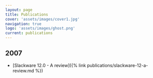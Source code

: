 ```yaml
---
layout: page
title: Publications
cover: 'assets/images/cover1.jpg'
navigation: true
logo: 'assets/images/ghost.png'
current: publications
---
```


## 2007
* [Slackware 12.0 - A review]({% link publications/slackware-12-a-review.md %})
